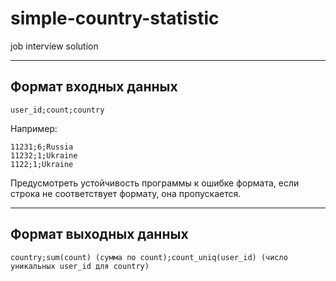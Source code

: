 # simple-country-statistic
job interview solution
***
## Формат входных данных

`user_id;count;country`

Например:

```
11231;6;Russia
11232;1;Ukraine
1122;1;Ukraine
```

Предусмотреть устойчивость программы к ошибке формата, если строка не соответствует формату, она пропускается.
***
## Формат выходных данных

`country;sum(count) (сумма по count);count_uniq(user_id) (число уникальных user_id для country)`

